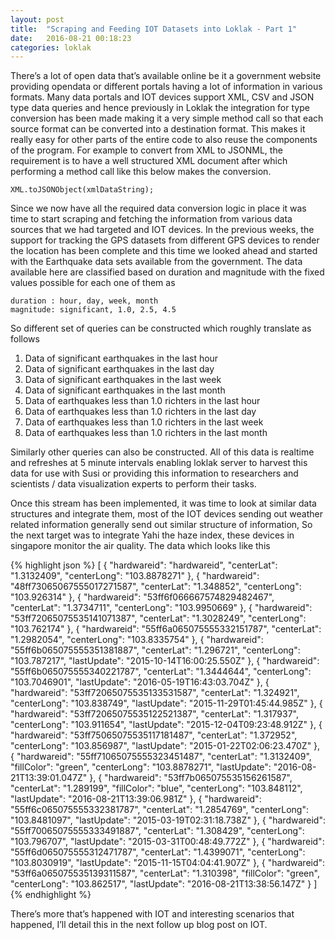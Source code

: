 ```yaml
---
layout: post
title:  "Scraping and Feeding IOT Datasets into Loklak - Part 1"
date:   2016-08-21 00:18:23 
categories: loklak
---
```


There’s a lot of open data that’s available online be it a government website providing opendata or different portals having a lot of information in various formats. Many data portals and IOT devices support XML, CSV and JSON type data queries and hence previously in Loklak the integration for type conversion has been made making it a very simple method call so that each source format can be converted into a destination format. This makes it really easy for other parts of the entire code to also reuse the components of the program. For example to convert from XML to JSONML, the requirement is to have a well structured XML document after which performing a method call like this below makes the conversion.

`XML.toJSONObject(xmlDataString);`

Since we now have all the required data conversion logic in place it was time to start scraping and fetching the information from various data sources that we had targeted and IOT devices. In the previous weeks, the support for tracking the GPS datasets from different GPS devices to render the location has been complete and this time we looked ahead and started with the Earthquake data sets available from the government. The data available here are classified based on duration and magnitude with the fixed values possible for each one of them as

```
duration : hour, day, week, month
magnitude: significant, 1.0, 2.5, 4.5
```

So different set of queries can be constructed which roughly translate as follows
1. Data of significant earthquakes in the last hour
2. Data of significant earthquakes in the last day
3. Data of significant earthquakes in the last week
4. Data of significant earthquakes in the last month
5. Data of earthquakes less than 1.0 richters in the last hour
6. Data of earthquakes less than 1.0 richters in the last day
7. Data of earthquakes less than 1.0 richters in the last week
8. Data of earthquakes less than 1.0 richters in the last month

Similarly other queries can also be constructed. All of this data is realtime and refreshes at 5 minute intervals enabling loklak server to harvest this data for use with Susi or providing this information to researchers and scientists / data visualization experts to perform their tasks.

Once this stream has been implemented, it was time to look at similar data structures and integrate them, most of the IOT devices sending out weather related information generally send out similar structure of information, So the next target was to integrate Yahi the haze index, these devices in singapore monitor the air quality. The data which looks like this

{% highlight json %}
[
  {
    "hardwareid": "hardwareid",
    "centerLat": "1.3132409",
    "centerLong": "103.8878271"
  },
  {
    "hardwareid": "48ff73065067555017271587",
    "centerLat": "1.348852",
    "centerLong": "103.926314"
  },
  {
    "hardwareid": "53ff6f066667574829482467",
    "centerLat": "1.3734711",
    "centerLong": "103.9950669"
  },
  {
    "hardwareid": "53ff72065075535141071387",
    "centerLat": "1.3028249",
    "centerLong": "103.762174"
  },
  {
    "hardwareid": "55ff6a065075555332151787",
    "centerLat": "1.2982054",
    "centerLong": "103.8335754"
  },
  {
    "hardwareid": "55ff6b065075555351381887",
    "centerLat": "1.296721",
    "centerLong": "103.787217",
    "lastUpdate": "2015-10-14T16:00:25.550Z"
  },
  {
    "hardwareid": "55ff6b065075555340221787",
    "centerLat": "1.3444644",
    "centerLong": "103.7046901",
    "lastUpdate": "2016-05-19T16:43:03.704Z"
  },
  {
    "hardwareid": "53ff72065075535133531587",
    "centerLat": "1.324921",
    "centerLong": "103.838749",
    "lastUpdate": "2015-11-29T01:45:44.985Z"
  },
  {
    "hardwareid": "53ff72065075535122521387",
    "centerLat": "1.317937",
    "centerLong": "103.911654",
    "lastUpdate": "2015-12-04T09:23:48.912Z"
  },
  {
    "hardwareid": "53ff75065075535117181487",
    "centerLat": "1.372952",
    "centerLong": "103.856987",
    "lastUpdate": "2015-01-22T02:06:23.470Z"
  },
  {
    "hardwareid": "55ff71065075555323451487",
    "centerLat": "1.3132409",
    "fillColor": "green",
    "centerLong": "103.8878271",
    "lastUpdate": "2016-08-21T13:39:01.047Z"
  },
  {
    "hardwareid": "53ff7b065075535156261587",
    "centerLat": "1.289199",
    "fillColor": "blue",
    "centerLong": "103.848112",
    "lastUpdate": "2016-08-21T13:39:06.981Z"
  },
  {
    "hardwareid": "55ff6c065075555332381787",
    "centerLat": "1.2854769",
    "centerLong": "103.8481097",
    "lastUpdate": "2015-03-19T02:31:18.738Z"
  },
  {
    "hardwareid": "55ff70065075555333491887",
    "centerLat": "1.308429",
    "centerLong": "103.796707",
    "lastUpdate": "2015-03-31T00:48:49.772Z"
  },
  {
    "hardwareid": "55ff6d065075555312471787",
    "centerLat": "1.4399071",
    "centerLong": "103.8030919",
    "lastUpdate": "2015-11-15T04:04:41.907Z"
  },
  {
    "hardwareid": "53ff6a065075535139311587",
    "centerLat": "1.310398",
    "fillColor": "green",
    "centerLong": "103.862517",
    "lastUpdate": "2016-08-21T13:38:56.147Z"
  }
]
{% endhighlight %}

There’s more that’s happened with IOT and interesting scenarios that happened, I’ll detail this in the next follow up blog post on IOT.
